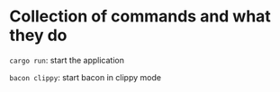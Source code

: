 # Collection of commands and what they do

`cargo run`: start the application

`bacon clippy`: start bacon in clippy mode